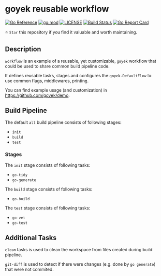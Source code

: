 # goyek reusable workflow

[![Go Reference](https://pkg.go.dev/badge/github.com/goyek/workflow.svg)](https://pkg.go.dev/github.com/goyek/workflow)
[![go.mod](https://img.shields.io/github/go-mod/go-version/goyek/workflow)](go.mod)
[![LICENSE](https://img.shields.io/github/license/goyek/workflow)](LICENSE)
[![Build Status](https://img.shields.io/github/workflow/status/goyek/workflow/build)](https://github.com/goyek/workflow/actions?query=workflow%3Abuild+branch%3Amain)
[![Go Report Card](https://goreportcard.com/badge/github.com/goyek/workflow)](https://goreportcard.com/report/github.com/goyek/workflow)

⭐ `Star` this repository if you find it valuable and worth maintaining.

## Description

`workflow` is an example of a reusable, yet customizable, `goyek` workflow
that could be used to share common build pipeline code.

It defines reusable tasks, stages and configures the `goyek.DefaultFlow`
to use common flags, middlewares, printing.

You can find example usage (and customization) in <https://github.com/goyek/demo>.

## Build Pipeline

The default `all` build pipeline consists of following stages:

- `init`
- `build`
- `test`

### Stages

The `init` stage consists of following tasks:

- `go-tidy`
- `go-generate`

The `build` stage consists of following tasks:

- `go-build`

The `test` stage consists of following tasks:

- `go-vet`
- `go-test`

## Additional Tasks

`clean` tasks is used to clean the workspace from files created during build pipeline.

`git-diff` is used to detect if there were changes (e.g. done by `go generate`)
that were not commited.
